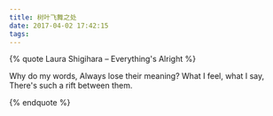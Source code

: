 ```yaml
---
title: 树叶飞舞之处
date: 2017-04-02 17:42:15
tags:
---
```


{% quote Laura Shigihara – Everything's Alright %}

Why do my words,
Always lose their meaning?
What I feel, what I say,
There's such a rift between them.

{% endquote %}


